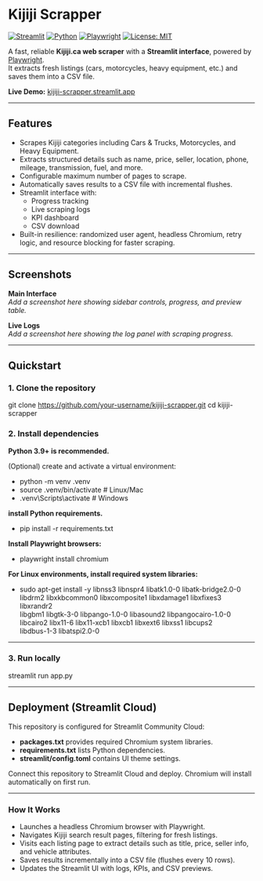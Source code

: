 # Kijiji Scrapper

[![Streamlit](https://img.shields.io/badge/Streamlit-Deployed-brightgreen)](https://kijiji-scrapper.streamlit.app/)
[![Python](https://img.shields.io/badge/Python-3.9%2B-blue)](https://www.python.org/)
[![Playwright](https://img.shields.io/badge/Playwright-1.45+-orange)](https://playwright.dev/)
[![License: MIT](https://img.shields.io/badge/License-MIT-yellow.svg)](./LICENSE)

A fast, reliable **Kijiji.ca web scraper** with a **Streamlit interface**, powered by [Playwright](https://playwright.dev/).  
It extracts fresh listings (cars, motorcycles, heavy equipment, etc.) and saves them into a CSV file.

**Live Demo:** [kijiji-scrapper.streamlit.app](https://kijiji-scrapper.streamlit.app/)

---

## Features
- Scrapes Kijiji categories including Cars & Trucks, Motorcycles, and Heavy Equipment.  
- Extracts structured details such as name, price, seller, location, phone, mileage, transmission, fuel, and more.  
- Configurable maximum number of pages to scrape.  
- Automatically saves results to a CSV file with incremental flushes.  
- Streamlit interface with:  
  - Progress tracking  
  - Live scraping logs  
  - KPI dashboard  
  - CSV download  
- Built-in resilience: randomized user agent, headless Chromium, retry logic, and resource blocking for faster scraping.  

---

## Screenshots

**Main Interface**  
_Add a screenshot here showing sidebar controls, progress, and preview table._

**Live Logs**  
_Add a screenshot here showing the log panel with scraping progress._

---

## Quickstart

### 1. Clone the repository

git clone https://github.com/your-username/kijiji-scrapper.git
cd kijiji-scrapper

### 2. Install dependencies

**Python 3.9+ is recommended.**

(Optional) create and activate a virtual environment:

- python -m venv .venv
- source .venv/bin/activate  # Linux/Mac
- .venv\Scripts\activate     # Windows

**install Python requirements.**
- pip install -r requirements.txt

**Install Playwright browsers:**
- playwright install chromium

**For Linux environments, install required system libraries:**
- sudo apt-get install -y libnss3 libnspr4 libatk1.0-0 libatk-bridge2.0-0 \
    libdrm2 libxkbcommon0 libxcomposite1 libxdamage1 libxfixes3 libxrandr2 \
    libgbm1 libgtk-3-0 libpango-1.0-0 libasound2 libpangocairo-1.0-0 \
    libcairo2 libx11-6 libx11-xcb1 libxcb1 libxext6 libxss1 libcups2 \
    libdbus-1-3 libatspi2.0-0

---
### 3. Run locally
streamlit run app.py

---
## Deployment (Streamlit Cloud)

This repository is configured for Streamlit Community Cloud:

- **packages.txt** provides required Chromium system libraries.
- **requirements.txt** lists Python dependencies.
- **streamlit/config.toml** contains UI theme settings.

Connect this repository to Streamlit Cloud and deploy. Chromium will install automatically on first run.

---

### How It Works
- Launches a headless Chromium browser with Playwright.
- Navigates Kijiji search result pages, filtering for fresh listings.
- Visits each listing page to extract details such as title, price, seller info, and vehicle attributes.
- Saves results incrementally into a CSV file (flushes every 10 rows).
- Updates the Streamlit UI with logs, KPIs, and CSV previews.







